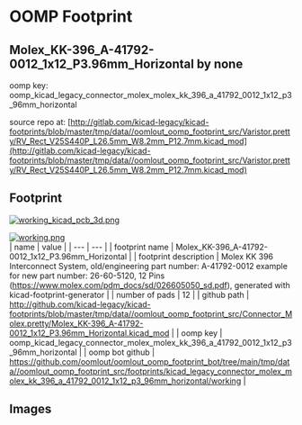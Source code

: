 # OOMP Footprint  
## Molex_KK-396_A-41792-0012_1x12_P3.96mm_Horizontal  by none  
  
oomp key: oomp_kicad_legacy_connector_molex_molex_kk_396_a_41792_0012_1x12_p3_96mm_horizontal  
  
source repo at: [http://gitlab.com/kicad-legacy/kicad-footprints/blob/master/tmp/data//oomlout_oomp_footprint_src/Varistor.pretty/RV_Rect_V25S440P_L26.5mm_W8.2mm_P12.7mm.kicad_mod](http://gitlab.com/kicad-legacy/kicad-footprints/blob/master/tmp/data//oomlout_oomp_footprint_src/Varistor.pretty/RV_Rect_V25S440P_L26.5mm_W8.2mm_P12.7mm.kicad_mod)  
## Footprint  
  
[![working_kicad_pcb_3d.png](working_kicad_pcb_3d_600.png)](working_kicad_pcb_3d.png)  
  
[![working.png](working_600.png)](working.png)  
| name | value | 
| --- | --- | 
| footprint name | Molex_KK-396_A-41792-0012_1x12_P3.96mm_Horizontal | 
| footprint description | Molex KK 396 Interconnect System, old/engineering part number: A-41792-0012 example for new part number: 26-60-5120, 12 Pins (https://www.molex.com/pdm_docs/sd/026605050_sd.pdf), generated with kicad-footprint-generator | 
| number of pads | 12 | 
| github path | http://github.com/kicad-legacy/kicad-footprints/blob/master/tmp/data//oomlout_oomp_footprint_src/Connector_Molex.pretty/Molex_KK-396_A-41792-0012_1x12_P3.96mm_Horizontal.kicad_mod | 
| oomp key | oomp_kicad_legacy_connector_molex_molex_kk_396_a_41792_0012_1x12_p3_96mm_horizontal | 
| oomp bot github | https://github.com/oomlout/oomlout_oomp_footprint_bot/tree/main/tmp/data//oomlout_oomp_footprint_src/footprints/kicad_legacy_connector_molex_molex_kk_396_a_41792_0012_1x12_p3_96mm_horizontal/working | 
## Images  
